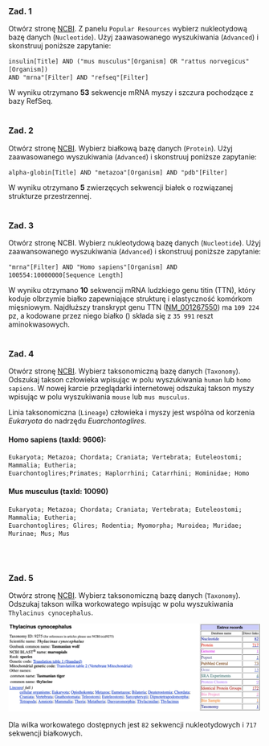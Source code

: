 ### Zad. 1
Otwórz stronę [NCBI](https://www.ncbi.nlm.nih.gov). Z panelu `Popular Resources` wybierz nukleotydową bazę danych (`Nucleotide`). Użyj zaawasowanego wyszukiwania (`Advanced`) i skonstruuj poniższe zapytanie:

```
insulin[Title] AND ("mus musculus"[Organism] OR "rattus norvegicus"[Organism])
AND "mrna"[Filter] AND "refseq"[Filter]
```

W wyniku otrzymano **53** sekwencje mRNA myszy i szczura pochodzące z bazy RefSeq.
<br/><br/>


### Zad. 2
Otwórz stronę [NCBI](https://www.ncbi.nlm.nih.gov). Wybierz białkową bazę danych (`Protein`). Użyj zaawasowanego wyszukiwania (`Advanced`) i skonstruuj poniższe zapytanie:

```
alpha-globin[Title] AND "metazoa"[Organism] AND "pdb"[Filter]
```

W wyniku otrzymano **5** zwierzęcych sekwencji białek o rozwiązanej strukturze przestrzennej. 
<br/><br/>

### Zad. 3
Otwórz stronę NCBI. Wybierz nukleotydową bazę danych (`Nucleotide`). Użyj zaawansowanego wyszukiwania (`Advanced`) i skonstruuj poniższe zapytanie:

```
"mrna"[Filter] AND "Homo sapiens"[Organism] AND 100554:10000000[Sequence Length] 
```

W wyniku otrzymano **10** sekwencji mRNA ludzkiego genu titin (TTN), który koduje olbrzymie białko zapewniające strukturę i elastyczność komórkom mięsniowym. Najdłuższy transkrypt genu TTN ([NM_001267550](https://www.ncbi.nlm.nih.gov/nuccore/NM_001267550)) ma `109 224` pz, a kodowane przez niego białko () składa się z `35 991` reszt aminokwasowych.
<br/><br/>

### Zad. 4
Otwórz stronę [NCBI](https://www.ncbi.nlm.nih.gov). Wybierz taksonomiczną bazę danych (`Taxonomy`). Odszukaj takson człowieka wpisując w polu wyszukiwania `human` lub `homo sapiens`. W nowej karcie przeglądarki internetowej odszukaj takson myszy wpisując w polu wyszukiwania `mouse` lub `mus musculus`. 

Linia taksonomiczna (`Lineage`) człowieka i myszy jest wspólna od korzenia *Eukaryota* do nadrzędu *Euarchontoglires*.

#### Homo sapiens (taxId: 9606):

```
Eukaryota; Metazoa; Chordata; Craniata; Vertebrata; Euteleostomi; Mammalia; Eutheria;
Euarchontoglires;Primates; Haplorrhini; Catarrhini; Hominidae; Homo
```

#### Mus musculus (taxId: 10090)

```
Eukaryota; Metazoa; Chordata; Craniata; Vertebrata; Euteleostomi; Mammalia; Eutheria;
Euarchontoglires; Glires; Rodentia; Myomorpha; Muroidea; Muridae; Murinae; Mus; Mus
```
<br/><br/>

### Zad. 5
Otwórz stronę [NCBI](https://www.ncbi.nlm.nih.gov). Wybierz taksonomiczną bazę danych (`Taxonomy`). Odszukaj takson wilka workowatego wpisując w polu wyszukiwania `Thylacinus cynocephalus`. 

<img src="./images/ncbi-taxonomy-wolf.png" alt="ncbi-taxonomy-wolf">

Dla wilka workowatego dostępnych jest `82` sekwencji nukleotydowych i `717` sekwencji białkowych.
